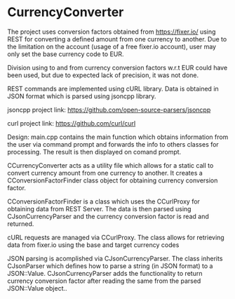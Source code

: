 # CurrencyConverter
The project uses conversion factors obtained from https://fixer.io/ using REST for converting a defined amount from one currency to another.
Due to the limitation on the account (usage of a free fixer.io account), user may only set the base currency code to EUR.

Division using to and from currency conversion factors w.r.t EUR could have been used, but due to expected lack of precision, it was not done.

REST commands are implemented using cURL library.
Data is obtained in JSON format which is parsed using jsoncpp library. 

jsoncpp project link: https://github.com/open-source-parsers/jsoncpp

curl project link: https://github.com/curl/curl

Design:
main.cpp contains the main function which obtains information from the user via command prompt and forwards the info to others classes for processing. The result is then displayed on comand prompt.

CCurrencyConverter acts as a utility file which allows for a static call to convert currency amount from one currency to another. It creates a CConversionFactorFinder class object for obtaining currency conversion factor.

CConversionFactorFinder is a class which uses the CCurlProxy for obtaining data from REST Server. The data is then parsed using CJsonCurrencyParser and the currency conversion factor is read and returned.

cURL requests are managed via CCurlProxy. The class allows for retrieving data from fixer.io using the base and target currency codes

JSON parsing is acomplished via CJsonCurrencyParser. The class inherits CJsonParser which defines how to parse a string (in JSON format) to a JSON::Value. CJsonCurrencyParser adds the functionality to return currency conversion factor after reading the same from the parsed JSON::Value object..
